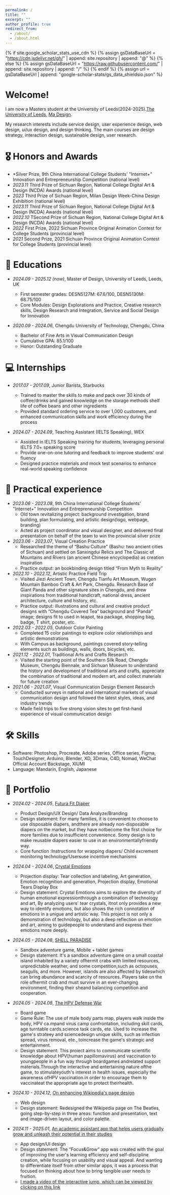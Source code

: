 ```yaml
---
permalink: /
title: ""
excerpt: ""
author_profile: true
redirect_from: 
  - /about/
  - /about.html
---
```


{% if site.google_scholar_stats_use_cdn %}
{% assign gsDataBaseUrl = "https://cdn.jsdelivr.net/gh/" | append: site.repository | append: "@" %}
{% else %}
{% assign gsDataBaseUrl = "https://raw.githubusercontent.com/" | append: site.repository | append: "/" %}
{% endif %}
{% assign url = gsDataBaseUrl | append: "google-scholar-stats/gs_data_shieldsio.json" %}

<span class='anchor' id='about-me'></span>

# Welcome! 
I am now a Masters student at the University of Leeds(2024-2025).[The University of Leeds](https://www.leeds.ac.uk), [Ma Design](https://courses.leeds.ac.uk/a672/design-ma). 

My research interests include service design, user experience design, web design, ui/ux design, and design thinking. The main courses are design strategy, interaction design, sustainable design, user research.

# 🎖 Honors and Awards
- *Silver Prize, 9th China International College Students' "Internet+" Innovation and Entrepreneurship Competition (national level)
- *2023.11* Third Prize of Sichuan Region, National College Digital Art & Design (NCDA) Awards (national level)
- *2023* Third Prize of Sichuan Region, Milan Design Week-China Design Exhibition (national level)
- *2023.11* Third Prize of Sichuan Region, National College Digital Art & Design (NCDA) Awards (national level)
- *2022.10* TSecond Prize of Sichuan Region, National College Digital Art & Design (NCDA) Awards (national level)
 - *2022* First Prize, 2022 Sichuan Province Original Animation Contest for College Students (provincial level)
 - *2021* Second Prize, 2021 Sichuan Province Original Animation Contest for College Students (provincial level)

# 📖 Educations
- *2024.09 - 2025.12 (now)*, Master of Design, University of Leeds, Leeds, UK
  - First semester grades: DESN5127M: 67.6/100, DESN5130M: 68.75/100
  - Core Modules: Design Explorations and Practice, Creative research skills, Design Research and Integration, Service and Social Design for Innovation

- *2020.09 - 2024.06*, Chengdu University of Technology, Chengdu, China
  - Bachelor of Fine Arts in Visual Communication Design
  - Cumulative GPA: 85.1/100
  - Honor: Outstanding Graduate

<!--
# 💬 Invited Talks
- *2021.06*, Lorem ipsum dolor sit amet, consectetur adipiscing elit. Vivamus ornare aliquet ipsum, ac tempus justo dapibus sit amet. 
- *2021.03*, Lorem ipsum dolor sit amet, consectetur adipiscing elit. Vivamus ornare aliquet ipsum, ac tempus justo dapibus sit amet.  \| [\[video\]](https://github.com/)
-->

# 💻 Internships
- *2017.07 - 2017.09*, Junior Barista, Starbucks
  - Trained to master the skills to make and pack over 30 kinds of coffee/drinks and gained knowledge on the storage methods shelf life of coffee beans and other ingredients
  - Provided standard ordering service to over 1,000 customers, and enhanced communication skills and work efficiency during the process

- *2024.07 - 2024.09*, Teaching Assistant (IELTS Speaking), WEX
  - Assisted in IELTS Speaking training for students, leveraging personal IELTS 7.0+ speaking score
  - Provide one-on-one tutoring and feedback to improve students' oral fluency
  - Designed practice materials and mock test scenarios to enhance real-world speaking confidence
 
# 🧩 Practical experience
- *2023.06 - 2023.08*, 9th China International College Students' "Internet+" Innovation and Entrepreneurship Competition
  - Old town revitalizing project: background investigation, brand building, plan formulating, and artistic design(logo, webpage, branding)
  - Acted as project coordinator and visual designer, and delivered final presentation on behalf of the team to win the provincial silver prize
- *2023.06 - 2023.07*, Visual Creation Practice
  - Researched the theme of “Bashu Culture” (Bashu: two ancient cities of Sichuan) and settled on Sanxingdui Relics and The Classic of Mountains and Rivers (an ancient Chinese encyclopedia) as creation inspiration
  - Practice output: an bookbinding design titled “From Myth to Reality”
- *2022.10 - 2022.12*, Artistic Practice Field Trip
  - Visited Jiezi Ancient Town, Chengdu Tianfu Art Museum, Wugen Mountain Bamboo Craft & Art Park, Chengdu. Research Base of Giant Panda and other signature sites in Chengdu, and drew inspirations from traditional handicraft, national dress, ancient architecture, culture and history, etc.
  - Practice output: illustrations and cultural and creative product designs with “Chengdu Covered Tea” background and “Panda” image; designs fit to used in teapot, tea package, shopping bag, badge, T shirt, poster, etc.
- *2022.03 - 2022.05*, Outdoor Color Painting
  - Completed 15 color paintings to explore color relationships and artistic demonstrations
  - With Campus as background, paintings covered story-telling elements such as buildings, walls, doors, bicycles, etc.
- *2021.12 - 2022.01*, Traditional Arts and Crafts Research
  - Visited the starting point of the Southern Silk Road, Chengdu Museum, Chengdu Biennale, and Sichuan Museum to understand the history and development of traditional arts and crafts, appreciate the combination of traditional and modern art, and collect materials for future creation
- *2021.06 - 2021.07*, Visual Communication Design Element Research
  - Conducted surveys in national and international markets of visual communication design and followed the latest styles, ideas, and industry trends
  - Made field trips to five strong vision sites to get first-hand experience of visual communication design

# 🛠️ Skills
- Software: Photoshop, Procreate, Adobe series, Office series, Figma, TouchDesigner, Arduino, Blender, XD, 3Dmax, C4D, Nomad, WeChat Official Account Backstage, XIUMI
- Language: Mandarin, English, Japanese

# 📔 Portfolio
- *2024.02 - 2024.05*, [Futura Fit Diaper](https://drive.google.com/file/d/1DVK9gqwB19GskRj4eC-G9NY5qhzxKDR-/view?usp=drive_link)
  - Product Design/UX Design/ Data Analyze/Branding
  - Design statement: For many families, it is convenient to choose to use disposable diapers, andthere are already non-disposable diapers on the market, but they have notbecome the first choice for more families due to insufficient convenience. Somy design is to make reusable diapers easier to use in an environmentallyfriendly way.
  - Core function :Instructions for wrapping diapers/ Child excrement monitoring technology/Usersuse incentive mechanisms

- *2024.04 - 2024.06*, [Crystal Emotions](https://drive.google.com/file/d/1K89KfhJATQ44p_ZR-vXz6p8iwlaPgvDB/view?usp=drive_link)
  - Projection display: Tear collection and labeling, Art generation, Emotion recognition and generation, Projection display, Emotional Tears Display Box
  - Design statement: Crystal Emotions aims to explore the diversity of human emotional expressionthrough a combination of technology and art, By analyzing users' tear crystals, itnot only provides a new way to identify emotions, but also shows the rich connotation of emotions in a unigue and artistic way. This project is not only a demonstration of technology, but also a deep reflection on emotion and art, aiming to guidepeople to understand and express their emotions more deeply.

- *2024.05 - 2024.08*, [SHELL PARADISE](https://drive.google.com/file/d/1eh3Bav3qfpgFuJk90Y1LwzIZBo2g2gIE/view?usp=drive_link)
  - Sandbox adventure game, Mobile + tablet games
  - Design statement: It's a sandbox adventure game on a small coastal island inhabited by a variety ofhermit crabs with limited resources, unpredictable weather, and some competition,such as octopuses, seagulls, and more. However, islands are also affected by tideswhich can bring abundance and scarcity of resources. Players take on the role ofhermit crab and must survive in an ever-changing environment, finding their sheand balancing competition and cooperation.

- *2024.05 - 2024.08*, [The HPV Defense War](https://drive.google.com/file/d/1dyEaIJDyWACK0aseu_Gb4eU0Wfd4zzmZ/view?usp=drive_link)
  - Board game
  - Game Rule: The use of male body parts map, players walk inside the body, HPV ca.mpand virus camp confrontation, including skill cards, age turntable cards.science task cards, ete. Used to increase the game's strateey and sciencedesign unique skills, such as infection spread, virus removal, ete., toincrease the game's strategic and entertainment.
  - Design statement: This proiect aims to communicate scientific knowledge about HPV(human papillomavirus) and vaccination to youngpeople in a fun way through boardgames andrelated support materials.Through the interactive and entertaining nature ofthe game, to stimulateyouth's interest in health issues, especially the awareness ofHPV vaccination.in order to encourage them to vaccinateat the appropriate age to protect theirhealth.

- *2024.10 - 2024.12*, [On enhancing Wikipedia's page design](https://drive.google.com/file/d/1IdU1fdEOGYL5IHJRdqCNUgjyJlvqpwxz/view?usp=drive_link)
  - Web design
  - Design statement: Redesigned the Wikipedia page on The Beatles, going step-by-step in three areas: function and presentation, text and image-driven layout, and color palette.

- *2024.11 - 2025.01*, [An academic assistant app that helps users gradually grow and unleash their potential in their studies](https://drive.google.com/file/d/1_LrYToL6nAQzBBHuPEN29M57C3dNAWec/view?usp=drive_link)

  - App design/UI design
  - Design statement: The “Focus&Grow” app was created with the goal of improving the user's learning efficiency and self-discipline creation, while focusing on usability and visual appeal. And wanting to differentiate itself from other similar apps, it was a process that focused on thinking about how to bring tangible user needs to fruition.
  - [I made a video of the interactive jump, which can be viewed by clicking on this link]([https://drive.google.com/file/d/1_gsVX9FYGjx6ag472Bn_Yfosvd4-86NV/view?usp=drive_link](https://drive.google.com/file/d/1_LrYToL6nAQzBBHuPEN29M57C3dNAWec/view?usp=drive_link))
